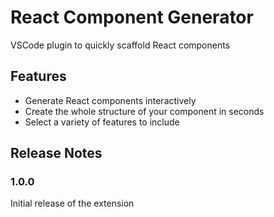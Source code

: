 # React Component Generator

VSCode plugin to quickly scaffold React components

## Features

* Generate React components interactively
* Create the whole structure of your component in seconds
* Select a variety of features to include


## Release Notes

### 1.0.0

Initial release of the extension

